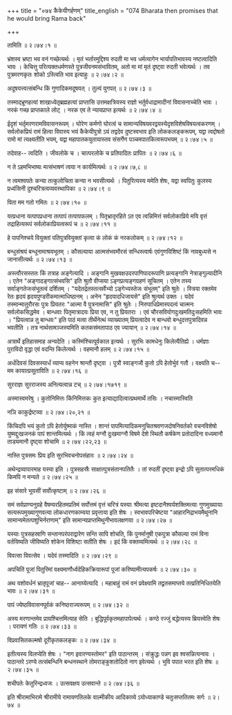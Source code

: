 +++
title = "०७४ कैकेयीगर्हणम्"
title_english = "074 Bharata then promises that he would bring Rama back"

+++


तामिति  ॥  २।७४।१  ॥   

  

भ्रंशस्व भ्रष्टा भव वनं गच्छेत्यर्थः । मृतं भर्तारमुद्दिश्य रुदती मा भव
धर्मत्यागेन भार्यापतिभावस्य नष्टत्वादिति भावः । केचित्तु
परित्यक्तधर्मणस्ते पुत्रजीवनमसंभावितम्, अतो मा मां मृतं दृष्ट्वा रुदती
भवेत्यर्थः । तव पुत्रमरणकृतः शोको ऽस्त्विति भाव इत्याहुः  ॥  २।७४।२  ॥   

  

अदूषयत्त्वत्संबन्धि किं गुणादिकमदूषयत् । तुल्यं युगपत्  ॥  २।७४।३  ॥   

  

तस्माद्भ्रूणहत्यां शाखाध्येतृब्रह्महत्यां प्राप्तासि उत्तमक्षत्रियस्य
राज्ञो भर्तुर्वधाद्रामादीनां विवासनाच्चेति भावः । नरकं गच्छ प्राप्तकाले
लोट् । नरक एव ते न्यायप्राप्त इत्यर्थः  ॥  २।७४।४  ॥   

  

ईदृशं भर्तृमरणरामविवासनरूपम् । घोरेण कर्मणो घोरत्वं च
सामान्यविषयवरद्वयस्येदृशविशेषविषयत्वकरणम् । सर्वलोकप्रियं रामं हित्वा
विवास्य भयं कैकेयीपुत्रो ऽयं तद्वदेव दुष्टस्वभाव इति लोककलङ्करूपम्,
यद्वा त्वद्दोषतो रामो मां त्यक्ष्यतीति भयम्, यद्वा महापातकयुतायास्तव
संसर्गेण पञ्चमपातकित्वरूपभयम्  ॥  २।७४।५  ॥   

  

तदेवाह-- त्वदिति । जीवलोके च । चात्परलोके च प्रतिपादितः प्रापितः  ॥ 
२।७४।६  ॥   

  

न ते ऽहमभिभाष्यः मत्संभाषणं त्वया न कार्यमित्यर्थः  ॥  २।७४।७,८  ॥   

  

न त्वमश्वपतेः कन्या तत्कुलोचिता कन्या न भवसीत्यर्थः । पितुरित्यस्य ममेति
शेषः, यद्वा स्वपितुः कुलस्य प्रध्वंसिनी दुश्चरित्रत्वव्यवस्थापिका  ॥ 
२।७४।९  ॥   

  

पिता मम गतो गमितः  ॥  २।७४।१०  ॥   

  

यत्प्रधाना यत्पापप्रधाना तत्पापं तत्पापफलम् । पितृभ्रातृरहिते ऽत एव
त्वन्निमित्तं सर्वलोकाप्रिये मयि वृत्तं तद्राहित्यरूपं
सर्वलोकाप्रियत्वरूपं च  ॥  २।७४।११  ॥   

  

हे पापनिश्चये वियुक्तां पतिपुत्रवियुक्तां कृत्वा कं लोकं कं नरकलोकम्  ॥ 
२।७४।१२  ॥   

  

बन्धुसंश्रयं बन्धूनामाश्रयभूतम् । कौसल्याया आत्मसंभवमौरसं
सन्धिस्त्वार्षः एवंगुणविशिष्टं किं नावबुध्यसे न जानासीत्यर्थः  ॥  २।७४।१३
 ॥   

  

अस्त्वौरसस्ततः किं तत्राह अङ्गेत्यादि । अङ्गानि मुखवक्षउदरपाणिपादरूपाणि
प्रत्यङ्गानि नेत्राङ्गुल्यादीनि । एतेन "अङ्गादङ्गात्संभवसि" इति श्रुतौ
वीप्सया ऽङ्गप्रत्यङ्गग्रहणं सूचितम् । एतेन तस्य सर्वाङ्गतेजःसंभूतत्वं
दर्शितम् । "यदेतद्रेतस्तत्सर्वेभ्यो ऽङ्गेभ्यस्तेजः संभूतम्" इति श्रुतेः
। स्त्रिया रक्तमेव रेतः हृदयं हृदयपुण्डरीकमात्माधिष्ठानम् । अनेन
"हृदयादधिजायसे" इति श्रुत्यर्थ उक्तः । यदेवं तस्मान्मातुरौरसः पुत्रः
प्रियतरः "आत्मा वै पुत्रनामासि" इति श्रुतेः । निरुपाधिप्रेमास्पदत्वं
चात्मनः सर्वलोकसिद्धमेव । बान्धवाः पितृमात्रादयः प्रिया एव, न तु
प्रियतराः । एवं चौरसवियोगदुःखमतिदुःसहमिति भावः । "प्रियत्वान्न तु
बान्धवः" इति पाठं मत्वा तीर्थेनेत्थं व्याख्यातम् प्रियत्वादेव न बान्धवो
बन्धुदत्तपुत्रादिवन्न भवतीति । तत्र नार्थसामञ्जस्यमिति कतकसंमतापाठ एव
ज्यायान्  ॥  २।७४।१४  ॥   

  

अत्रार्थे इतिहासमाह अन्यदेति । कस्मिंश्चित्पूर्वकाल इत्यर्थः । सुरभिः
कामधेनुः किलेत्यैतिह्ये । धर्मज्ञाः पुराविदो वृद्धा एवं वदन्ति
किलेत्यर्थः । वहमानौ हलम्  ॥  २।७४।१५  ॥   

  

अर्धदिवसं दिवसस्यार्धं व्याप्य वहनेन श्रान्तौ दृष्ट्वा । पुत्रौ
स्वाङ्गजौ कुतो ऽपि हेतोर्भुवं गतौ । वक्ष्यति च-- मम कायात्प्रसूताविति  ॥ 
२।७४।१६  ॥   

  

सुरराज्ञः सुरराजस्य अनित्यत्वान्न टच्  ॥  २।७४।१७१९  ॥   

  

अस्मास्वमरेषु । कुतोनिमित्तः किंनिमित्तकः कुत
इत्याद्यादित्वात्प्रथमार्थे तसिः । नचास्मास्विति  

नञि काकुर्द्रष्टव्या  ॥  २।७४।२०,२१  ॥   

  

किंचिदपि भयं कुतो ऽपि हेतोर्युष्माकं नास्ति । शान्तं
पापमित्यादिकमनुचितश्रवणजदोषनिवर्तको वचनविशेषो युष्मद्दुःखजनकं पापं
शान्तमित्यर्थः । किं त्वहं मग्नौ दुःखमाग्नौ विषमे देशे स्थितौ कर्षकेण
प्रतोदादिना वध्यमानौ ताड्यमानौ दृष्ट्वा शोचामि  ॥  २।७४।२२,२३  ॥   

  

नास्ति पुत्रसमः प्रिय इति सुरभिवचनोपसंहारः  ॥  २।७४।२४  ॥   

  

अथेन्द्रव्यापारमाह यस्या इति । पुत्रसहस्रैः साक्षात्पुत्रसंतानपतितैः ।
तां रुदतीं दृष्ट्वा इन्द्रो ऽपि सुतात्परमधिकं किमपि न मन्यते  ॥  २।७४।२५
 ॥   

  

इह संसारे भूयसीं सर्वोत्कृष्टाम्  ॥  २।७४।२६  ॥   

  

समं सर्वप्राण्यनुग्रहे वैषम्यरहितमप्रतिमं सर्वोत्तमं वृत्तं चरित्रं
यस्याः श्रीमत्या इष्टदानैश्वर्यशक्तिमत्याः गुणमुख्यायाः
सत्यरूपमुख्यागुणवत्या लोकधारणकाम्यया प्रवृत्ताया इति शेषः ।
स्वभावपरिचेष्टया "आहारनिद्राभयमैथुनानि सामान्यमेतत्पशुभिर्नराणाम्" इति
सामान्यप्राप्तमिथुनीभावलक्षणया  ॥  २।७४।२७  ॥   

  

यस्याः पुत्रसहस्राणि सन्तानपरंपराद्वारेण सन्ति सापि शोचति, किं
पुनर्मानुषी एकपुत्रा कौसल्या रामं विना वर्तयिष्यति जीविष्यति शोकेन
विशिष्टा सतीति शेषः । इदं किं वक्तव्यमित्यर्थः  ॥  २।७४।२८  ॥   

  

विवत्सा विवत्सेव । यदेवं तस्मादिति  ॥  २।७४।२९  ॥   

  

अपचितिं पूजां पितुरिमां वक्ष्यमाणौर्ध्वदेहिकक्रियारूपां पूजां
करिष्यामीत्यपकर्षः  ॥  २।७४।३०  ॥   

  

अथ यशोवर्धनं भ्रातृपूजां चाह-- आनाय्येत्यादि । महाबाहुं रामं वनं
प्रवेक्ष्यामि तद्व्रतसमाप्तये तत्प्रतिनिधितयेति भावः  ॥  २।७४।३१  ॥   

  

पापं ज्येष्ठविवासनपूर्वकं कनिष्ठराज्यरूपम्  ॥  २।७४।३२  ॥   

  

अस्य मरणान्तमेव प्रायश्चित्तमित्याह सेति । बुद्धिपूर्वकृतमहापापेत्यर्थः
। कण्ठे रज्जुं बद्धेत्यस्य म्रियस्वेति शेषः । परायणं गतिः  ॥  २।७४।३३
 ॥   

  

विप्रवासितकल्मषो दूरीकृतकलङ्कः  ॥  २।७४।३४  ॥   

  

इतीत्यस्य विलप्येति शेषः । "नाग इवारण्यस्तोमर" इति पाठान्तरम् ।
संक्रुद्धः पन्नग इव श्वसन्नित्यन्वयः । पाठान्तरे ऽरण्ये तत्संबन्धिनि
बन्धनस्थाने तोमराङ्कुशतोदितो नाग इवेत्यर्थः । भुवि पपात भरत इति शेषः  ॥ 
२।७४।३५  ॥   

  

शचीपतेः केतुरिन्द्रध्वजः । उत्सवक्षय उत्सवान्ते  ॥  २।७४।३६  ॥   

  

इति श्रीरामाभिरामे श्रीरामीये रामायणतिलके वाल्मीकीय आदिकाव्ये
ऽयोध्याकाण्डे चतुःसप्ततितमः सर्गः  ॥  २।७४  ॥   

  

  


